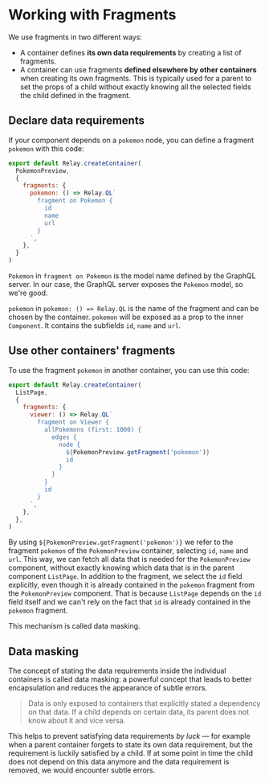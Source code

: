 # Working with Fragments

We use fragments in two different ways:

* A container defines **its own data requirements** by creating a list of fragments.
* A container can use fragments **defined elsewhere by other containers** when creating its own fragments. This is typically used for a parent to set the props of a child without exactly knowing all the selected fields the child defined in the fragment.

## Declare data requirements

If your component depends on a `pokemon` node, you can define a fragment `pokemon` with this code:

```javascript
export default Relay.createContainer(
  PokemonPreview,
  {
    fragments: {
      pokemon: () => Relay.QL`
        fragment on Pokemon {
          id
          name
          url
        }
      `,
    },
  }
)
```

`Pokemon` in `fragment on Pokemon` is the model name defined by the GraphQL server. In our case, the GraphQL server exposes the `Pokemon` model, so we're good.

`pokemon` in `pokemon: () => Relay.QL` is the name of the fragment and can be chosen by the container. `pokemon` will be exposed as a prop to the inner `Component`. It contains the subfields `id`, `name` and `url`.

## Use other containers' fragments

To use the fragment `pokemon` in another container, you can use this code:

```javascript
export default Relay.createContainer(
  ListPage,
  {
    fragments: {
      viewer: () => Relay.QL`
        fragment on Viewer {
          allPokemons (first: 1000) {
            edges {
              node {
                ${PokemonPreview.getFragment('pokemon')}
                id
              }
            }
          }
          id
        }
      `,
    },
  },
)
```

By using `${PokemonPreview.getFragment('pokemon')}` we refer to the fragment `pokemon` of the `PokemonPreview` container, selecting `id`, `name` and `url`. This way, we can fetch all data that is needed for the `PokemonPreview` component, without exactly knowing which data that is in the parent component `ListPage`. In addition to the fragment, we select the `id` field explicitly, even though it is already contained in the `pokemon` fragment from the `PokemonPreview` component.
That is because `ListPage` depends on the `id` field itself and we can't rely on the fact that `id` is already contained in the `pokemon` fragment.

This mechanism is called data masking.

## Data masking

The concept of stating the data requirements inside the individual containers is called data masking: a powerful concept that leads to better encapsulation and reduces the appearance of subtle errors.

> Data is only exposed to containers that explicitly stated a dependency on that data. If a child depends on certain data, its parent does not know about it and vice versa.

This helps to prevent satisfying data requirements *by luck* — for example when a parent container forgets to state its own data requirement, but the requirement is luckily satisfied by a child. If at some point in time the child does not depend on this data anymore and the data requirement is removed, we would encounter subtle errors.
